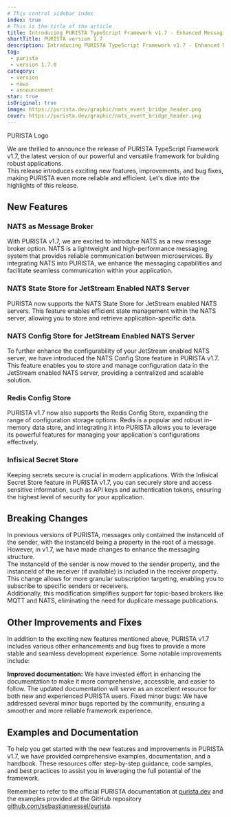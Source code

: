 ```yaml
---
# This control sidebar index
index: true
# This is the title of the article
title: Introducing PURISTA TypeScript Framework v1.7 - Enhanced Messaging and Improved Stability
shortTitle: PURISTA version 1.7
description: Introducing PURISTA TypeScript Framework v1.7 - Enhanced Messaging and Improved Stability
tag:
 - purista
 - version 1.7.0
category:
 - version
 - news
 - announcement
star: true
isOriginal: true
image: https://purista.dev/graphic/nats_event_bridge_header.png
cover: https://purista.dev/graphic/nats_event_bridge_header.png
---
```


PURISTA Logo

We are thrilled to announce the release of PURISTA TypeScript Framework v1.7, the latest version of our powerful and versatile framework for building robust applications.  
This release introduces exciting new features, improvements, and bug fixes, making PURISTA even more reliable and efficient. Let's dive into the highlights of this release.

<!-- more -->

## New Features

### NATS as Message Broker

With PURISTA v1.7, we are excited to introduce NATS as a new message broker option. NATS is a lightweight and high-performance messaging system that provides reliable communication between microservices. By integrating NATS into PURISTA, we enhance the messaging capabilities and facilitate seamless communication within your application.

### NATS State Store for JetStream Enabled NATS Server

PURISTA now supports the NATS State Store for JetStream enabled NATS servers. This feature enables efficient state management within the NATS server, allowing you to store and retrieve application-specific data.

### NATS Config Store for JetStream Enabled NATS Server

To further enhance the configurability of your JetStream enabled NATS server, we have introduced the NATS Config Store feature in PURISTA v1.7. This feature enables you to store and manage configuration data in the JetStream enabled NATS server, providing a centralized and scalable solution.

### Redis Config Store

PURISTA v1.7 now also supports the Redis Config Store, expanding the range of configuration storage options. Redis is a popular and robust in-memory data store, and integrating it into PURISTA allows you to leverage its powerful features for managing your application's configurations effectively.

### Infisical Secret Store

Keeping secrets secure is crucial in modern applications. With the Infisical Secret Store feature in PURISTA v1.7, you can securely store and access sensitive information, such as API keys and authentication tokens, ensuring the highest level of security for your application.

## Breaking Changes

In previous versions of PURISTA, messages only contained the instanceId of the sender, with the instanceId being a property in the root of a message.  
However, in v1.7, we have made changes to enhance the messaging structure.  
The instanceId of the sender is now moved to the sender property, and the instanceId of the receiver (if available) is included in the receiver property.  
This change allows for more granular subscription targeting, enabling you to subscribe to specific senders or receivers.  
Additionally, this modification simplifies support for topic-based brokers like MQTT and NATS, eliminating the need for duplicate message publications.

## Other Improvements and Fixes

In addition to the exciting new features mentioned above, PURISTA v1.7 includes various other enhancements and bug fixes to provide a more stable and seamless development experience. Some notable improvements include:

**Improved documentation:** We have invested effort in enhancing the documentation to make it more comprehensive, accessible, and easier to follow. The updated documentation will serve as an excellent resource for both new and experienced PURISTA users.
Fixed minor bugs: We have addressed several minor bugs reported by the community, ensuring a smoother and more reliable framework experience.  

## Examples and Documentation

To help you get started with the new features and improvements in PURISTA v1.7, we have provided comprehensive examples, documentation, and a handbook. These resources offer step-by-step guidance, code samples, and best practices to assist you in leveraging the full potential of the framework.

Remember to refer to the official PURISTA documentation at [purista.dev](https://purista.dev) and the examples provided at the GitHub repository [github.com/sebastianwessel/purista](https://github.com/sebastianwessel/purista).
